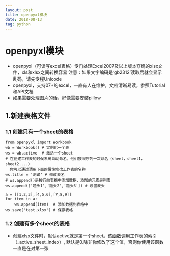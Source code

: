 ```yaml
---
layout: post
title: openpyxl模块
date: 2018-08-13
tag: python
---
```

# openpyxl模块
- openpyxl（可读写excel表格）专门处理Excel2007及以上版本穿绳的xlsx文件，xls和xlsx之间转换容易
  注意：如果文字编码是‘gb2312’读取后就会显示乱码，请先专程Unicode
- openpyxl，支持07+的excel，一直有人在维护，文档清晰易读，参照Tutorial和API文档
- 如果需要处理图片的话，好像需要安装pillow

## 1.新建表格文件
### 1.1 创建只有一个sheet的表格
```
from openpyxl import Workbook
wb = Workbook() # 实例化一个表
ws = wb.active  # 激活一个sheet
# 在创建工作表的时候系统自动命名。他们按照序列一次命名（sheet，sheet1，sheet2....）
  你可以通过调用下面的属性修改工作表的名称
ws.title = '测试' # 修改表名
# ws.append()是按行向表格中添加数据，添加的元素是列表
ws.append(['题头1','题头2','题头3']) # 设置表头

a = [[1,2,3],[4,5,6],[7,8,9]]
for item in a:
    ws.append(item)  # 添加数据到表格中
ws.save('test.xlsx') # 保存表格
```
### 1.2 创建有多个sheet的表格
- 创建xlsx文件时，默认active就是第一个sheet。该函数调用工作表的索引（_active_sheet_index）,
  默认是0.除非你修改了这个值，否则你使用该函数一直是在对第一张

```

```